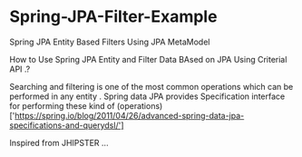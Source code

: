 # Spring-JPA-Filter-Example
Spring JPA Entity Based Filters Using JPA MetaModel

How to Use Spring JPA Entity and Filter Data BAsed on JPA Using Criterial API .?

Searching and filtering is one of the most common operations which can be performed in any entity . Spring data JPA provides  Specification interface  for performing these kind of (operations)['https://spring.io/blog/2011/04/26/advanced-spring-data-jpa-specifications-and-querydsl/']



Inspired from JHIPSTER ...

